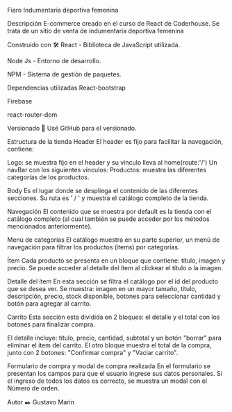 Fiaro
Indumentaria deportiva femenina


Descripción
E-commerce creado en el curso de React de Coderhouse. Se trata de un sitio de venta de indumentaria deportiva femenina


Construido con 🛠️
React - Biblioteca de JavaScript utilizada.

Node Js - Entorno de desarrollo.

NPM - Sistema de gestión de paquetes.

Dependencias utilizadas
React-bootstrap

Firebase

react-router-dom

Versionado 📌
Usé GitHub para el versionado.



Estructura de la tienda
Header
El header es fijo para facilitar la navegación, contiene:

Logo: se muestra fijo en el header y su vinculo lleva al home(route:'/') Un navBar con los siguientes vínculos:
Productos: muestra las diferentes categorías de los productos.

Body
Es el lugar donde se despliega el contenido de las diferentes secciones. Su ruta es ' / ' y muestra el catálogo completo de la tienda.


Navegación
El contenido que se muestra por default es la tienda con el catálogo completo (al cual también se puede acceder por los métodos mencionados anteriormente).

Menú de categorías
El catálogo muestra en su parte superior, un menú de navegación para filtrar los productos (ítems) por categorías.

Ítem
Cada producto se presenta en un bloque que contiene: título, imagen y precio. Se puede acceder al detalle del ítem al clickear el título o la imagen.

Detalle del ítem
En esta sección se filtra el catálogo por el id del producto que se desea ver. Se muestra: imagen en un mayor tamaño, título, descripción, precio, stock disponible, botones para seleccionar cantidad y botón para agregar al carrito.

Carrito
Esta sección esta dividida en 2 bloques: el detalle y el total con los botones para finalizar compra.

El detalle incluye: título, precio, cantidad, subtotal y un botón "borrar" para eliminar el ítem del carrito. El otro bloque muestra el total de la compra, junto con 2 botones: "Confirmar compra" y "Vaciar carrito".

Formulario de compra y modal de compra realizada
En el formulario se presentan los campos para que el usuario ingrese sus datos personales. Si el ingreso de todos los datos es correcto, se muestra un modal con el Número de orden.

Autor ✒️
Gustavo Marin
